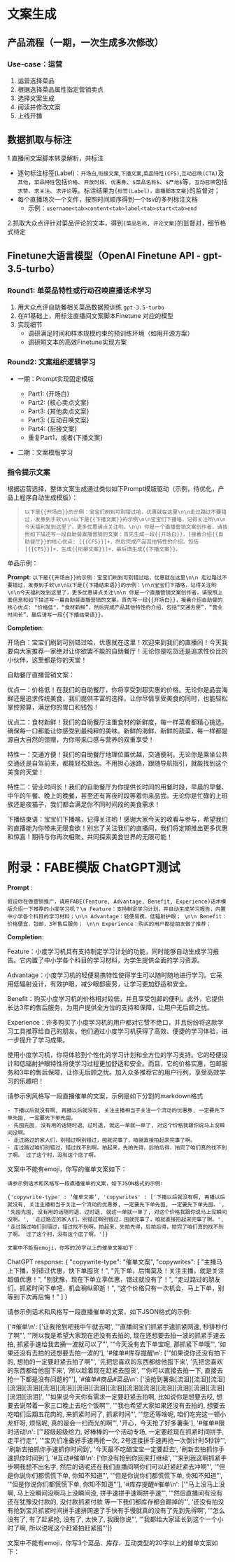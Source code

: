 # 文案生成
## 产品流程（一期，一次生成多次修改）
### Use-case：运营
1. 运营选择菜品
2. 根据选择菜品属性指定营销卖点
3. 选择文案生成
4. 阅读并修改文案
5. 上线开播

## 数据抓取与标注
1.直播间文案脚本转录解析，并标注

- 逐句标注标签(Label)：`开场白`,`衔接文案`,`下播文案`,`菜品特性(CFS)`,`互动召唤(CTA)`及`其他`，`菜品特性`包括`价格`、`开放时段`、`优惠券`、`$菜品名称$`、`$产地$`等，`互动召唤`包括`求赞`、`求关注`、`求评论`等。标注结果为`{标签(Label)，直播脚本文案}`的监督对；
- 每个直播场次一个文件，按照时间顺序得到一个tsv的多列标注文档
   - 示例：`username<tab>content<tab>label<tab>start<tab>end`

2.抓取大众点评针对菜品评论的文本，得到`{菜品名称, 评论文案}`的监督对，细节格式待定

## Finetune大语言模型（OpenAI Finetune API - gpt-3.5-turbo）

### Round1: 单菜品特性或行动召唤直播话术学习

1. 用大众点评自助餐相关菜品数据预训练 `gpt-3.5-turbo` 
2. 在#1基础上，用标注直播间文案脚本Finetune 对应的模型
3. 实现细节
   - 调研满足时间和样本规模约束的预训练环境（如用开源方案）
   - 调研短文本的高效Finetune实现方案

### Round2: 文案组织逻辑学习
- 一期：Prompt实现固定模版
  - Part1: {开场白}
  - Part2: {核心卖点文案}
  - Part3: {其他卖点文案}
  - Part3: {互动召唤文案}
  - Part4: {衔接文案}
  - 重复Part1，或者{下播文案}

- 二期：文案模版学习

### 指令提示文案
根据运营选择，整体文案生成通过类似如下Prompt模版驱动（示例，待优化，产品上程序自动生成模版）：
> `以下是{{开场白}}的示例：宝宝们刷到可别错过哈，优惠就在这里\n\n走过路过不要错过，发券到手软\n\n以下是{{下播文案}}的示例\n\n宝宝们下播咯，记得关注哟\n\n 今天福利发到这里了，更多优惠请点关注哟。\n\n 你是一个直播营销文案创作者，请按照如下描述写一段自助餐直播营销的文案：首先生成一段{{开场白}}，[接着介绍{{自助餐厅}}的核心优点: [{{CFS}}]+，然后完成产品其他特性的介绍，包括[{{CFS}}]+，生成{{衔接文案}}]+，最后请生成{{下播文案}}。`

单品示例：

**Prompt**: `以下是{{开场白}}的示例：宝宝们刷到可别错过哈，优惠就在这里\n\n 走过路过不要错过，发券到手软\n\n以下是{{下播结束语}}的示例：\n\n宝宝们下播咯，记得关注哟\n\n今天福利发到这里了，更多优惠请点关注\n\n 你是一个直播营销文案创作者，请按照上面信息和如下描述写一篇自助餐直播营销的文案。首先写一段{{开场白}}，接着介绍自助餐的核心优点: "价格低"，“食材新鲜”，然后完成产品其他特性的介绍，包括“交通方便”，“营业时间长”，最后请写一段{{下播结束语}}。`

**Completion**: 

开场白：宝宝们刷到可别错过哈，优惠就在这里！欢迎来到我们的直播间！今天我要向大家推荐一家绝对让你欲罢不能的自助餐厅！无论你是吃货还是追求性价比的小伙伴，这里都是你的天堂！

自助餐厅直播营销文案：

优点一：价格低！在我们的自助餐厅，你将享受到超实惠的价格。无论你是品尝海鲜还是追求传统美食，我们提供丰富的选择，让你尽情享受美食的同时，也能轻松掌控预算，满足你的胃口和钱包！

优点二：食材新鲜！我们的自助餐厅注重食材的新鲜度，每一样菜肴都精心挑选，确保每一口都能让你感受到最纯粹的美味。新鲜的海鲜、新鲜的蔬菜，每一样都是源自大自然的馈赠，为你带来口感与营养的双重享受！

特性一：交通方便！我们的自助餐厅地理位置优越，交通便利。无论你是乘坐公共交通还是自驾前来，都能轻松抵达。不用担心迷路，跟随导航指引，就能找到这个美食的天堂！

特性二：营业时间长！我们的自助餐厅为你提供长时间的用餐时段，早晨的早餐、中午的午餐、晚上的晚餐，甚至还有宵夜时段等着你来品尝。无论你是忙碌的上班族还是夜猫子，我们都会满足你不同时间段的美食需求！

下播结束语：宝宝们下播咯，记得关注哟！感谢大家今天的收看与参与，希望我们的直播能为你带来无限食欲！别忘了关注我们的直播间，我们将定期推出更多优惠和惊喜！期待与你再次相聚，共同探索美食世界的无限可能！

# 附录：FABE模版 ChatGPT测试

**Prompt** :

`假设你在做营销推广，请用FABE(Feature, Advantage, Benefit, Experience)话术模版介绍一下推荐的小度学习机？\n Feature：支持制定学习计划，并自动生成学习报告，内置中小学各个科目的学习材料；\n\n Advantage：轻便易携，低辐射护眼； \n\n Benefit：价格便宜，包邮，3年售后服务； \n\n Experience：购买的用户都给朋友做了推荐；`

**Completion**:

Feature：小度学习机具有支持制定学习计划的功能，同时能够自动生成学习报告。它内置了中小学各个科目的学习材料，为学生提供全面的学习资源。

Advantage：小度学习机的轻便易携特性使得学生可以随时随地进行学习。它采用低辐射设计，有效护眼，减少眼部疲劳，让学习更加舒适和安全。

Benefit：购买小度学习机的价格相对较低，并且享受包邮的便利。此外，它提供长达3年的售后服务，为用户提供全方位的支持和保障，让用户无后顾之忧。

Experience：许多购买了小度学习机的用户都对它赞不绝口，并且纷纷将这款学习工具推荐给自己的朋友。他们通过小度学习机获得了高效、便捷的学习体验，进一步提升了学习成果。

使用小度学习机，你将体验到个性化的学习计划和全方位的学习支持。它的轻便设计和低辐射护眼特性将使学习过程更加舒适和安全。而且，它的价格实惠，包邮服务和3年的售后保障，让你无后顾之忧。加入众多推荐它的用户行列，享受高效学习的乐趣吧！


请参示例风格写一段直播催单的文案，示例是如下分割的markdown格式

```
- 下播以后就没有啊, 再播以后就没有, 关注主播相当于关注一个流动的优惠券, 一定要先下单先囤, 一定要先下单先囤。
- 先囤先囤, 没有用的话随时退、过时退, 就这一单就一单了, 对这个价格我跟你说马上没瞬间没啊。
- 走过路过的家人们，别错过啊别错过，囤就完事了，咱就直接拍起来完事了啊。
- 走过路过咱们别错过，错过找不到啊。拍起来，先拍先得，后拍后得，拍完了咱们真的找不到了啊。 过了这个村，没有这个店了啊。
```

文案中不能有emoji，你写的催单文案如下：


```
请参示例话术和风格写一段直播催单的文案，如下JSON格式的示例:

{'copywrite-type' : ‘催单文案’, 'copywrites' : ['下播以后就没有啊, 再播以后就没有, 关注主播相当于关注一个流动的优惠券, 一定要先下单先囤, 一定要先下单先囤。', '先囤先囤, 没有用的话随时退、过时退, 就这一单就一单了, 对这个价格我跟你说马上没瞬间没啊。', '走过路过的家人们，别错过啊别错过，囤就完事了，咱就直接拍起来完事了啊。', '走过路过咱们别错过，错过找不到啊。拍起来，先拍先得，后拍后得，拍完了咱们真的找不到了啊。 过了这个村，没有这个店了啊。']}

文案中不能有emoji，你写的20字以上的催单文案如下：
```

ChatGPT response: 
{
"copywrite-type": "催单文案",
"copywrites": [
"主播马上下播，别错过优惠，快下单囤货！",
"先下单，后悔莫及！关注主播，就是关注超值优惠！",
"别犹豫，现在下单立享优惠，错过就没有了！",
"走过路过的朋友们，抓紧时间下单吧，机会稍纵即逝！",
"这个价格只有一次机会，马上下单，别等到下次再后悔！"
]
}


请参示例话术和风格写一段直播催单的文案，如下JSON格式的示例:

{'#催单\n': ['让我抢到吧我中午就去喝', '"直播间宝们抓紧手速抓紧网速, 秒排秒付了啊"', '"所以我是希望大家现在还没有去拍的, 现在还想要去拍一波的抓紧手速去拍, 抓紧手速给我去捅一波就可以了"', '"今天没有去下单宝呢, 那抓紧下单哦"', '如果还没有去拍的还想要去拍一波的'], '#催单#库存提醒\n': ['"如果说你还没有拍下的, 想拍的一定要赶紧去拍了啊"', '先把您喜欢的东西都给他囤下来', '先把您喜欢的东西都给他囤下来', '所以趁着现在赶紧去囤货', '"你可以直接去拍一下, 直接去抢一下都是没有问题的"'], '#催单#商品#菜品\n': ['没抢到薯条[流泪][流泪][流泪][流泪][流泪][流泪][流泪][流泪][流泪][流泪][流泪][流泪][流泪][流泪][流泪][流泪][流泪][流泪]', '"如果说今天你有需求一定要赶紧去拍啊, 比如说你是想要去哎, 想要去说带着一家三口晚上去吃个饭啊"', '"我也希望大家如果还没有去拍的, 想要去吃咱们后期五花肉的, 来抓紧时间了, 抓紧时间"', '"您还等啥呢, 咱们吃完这一顿小龙虾呀, 烦恼呢, 真的是会一扫而光的啊"', '开心，今天抢了好多薯条'], '#催单#限时活动\n': ['"超级超级给力, 好棒棒的一个活动专场, 一定要趁现在抓紧时间拼手, 走平行走"', '"宝贝们准备好手速再抢一次, 2号连接拼手速再抢一次倒计时5秒钟"', '刷新去拍抓你手速抓你时间到', '今天最不吃醋宝宝一定要赶去', '刷新去拍抓你手速抓你时间到'], '#互动#催单\n': ['你没有抢到你回来打继续', '"来到我这啊抓紧手步啊我想不出名字, 然后的话呢还在我们直播间啊你们可以赶紧赶紧去冲啊"', '"但是你说你们都慌慌下单, 你知不知道"', '"但是你说你们都慌慌下单, 你知不知道"', '"但是你说你们都慌慌下单, 你知不知道"'], '#库存提醒#催单\n': ['"马上没马上没啊, 马上没瞬间没啊马上没瞬间没, 拼手速拼手速啊拼手速"', '"然后直播间有没有还在犹豫没付款的, 没付款抓紧付款 等一下我们都库存都会踢掉的"', '还没有拍没有抢到宝贝抓紧时间拼手速拼网速了手快有手慢就真的没有了先到先得啊', '"怎么没有了, 有了赶紧抢, 没有了, 太快了, 我跟你说"', '"我都给大家延长到这个一个小时了啊, 所以说呢这个赶紧拍赶紧囤"']}


文案中不能有emoji，你写3个菜品、库存、互动类型的20字以上的催单文案如下：